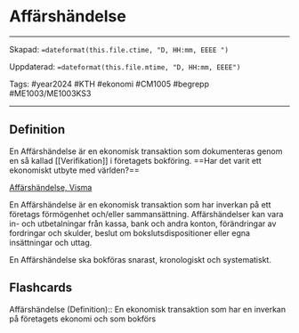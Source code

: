 # Affärshändelse

---
Skapad: `=dateformat(this.file.ctime, "D, HH:mm, EEEE ")`

Uppdaterad: `=dateformat(this.file.mtime, "D, HH:mm, EEEE")`

Tags: #year2024 #KTH #ekonomi #CM1005 #begrepp #ME1003/ME1003KS3

---

## Definition

En Affärshändelse är en ekonomisk transaktion som dokumenteras genom en så kallad [[Verifikation]] i företagets bokföring. ==Har det varit ett ekonomiskt utbyte med världen?==

[Affärshändelse, Visma](https://vismaspcs.se/ekonomiska-termer/vad-ar-affarshandelse)

En Affärshändelse är en ekonomisk transaktion som har inverkan på ett företags förmögenhet och/eller sammansättning. Affärshändelser kan vara in- och utbetalningar från kassa, bank och andra konton, förändringar av fordringar och skulder, beslut om bokslutsdispositioner eller egna insättningar och uttag.

En Affärshändelse ska bokföras snarast, kronologiskt och systematiskt.

## Flashcards

Affärshändelse (Definition):: En ekonomisk transaktion som har en inverkan på företagets ekonomi och som bokförs
<!--SR:!2024-04-29,55,270!2024-03-23,18,299-->
